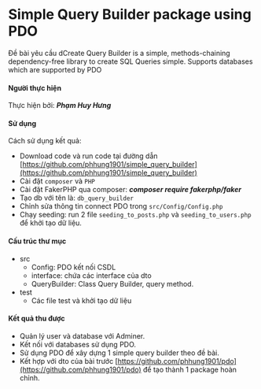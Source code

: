 # Simple Query Builder package using PDO

Đề bài yêu cầu dCreate Query Builder is a simple, methods-chaining dependency-free library to create SQL Queries simple. Supports databases which are supported by PDO

#### Người thực hiện
Thực hiện bởi: ***Phạm Huy Hưng***

#### Sử dụng
Cách sử dụng kết quả:
- Download code và run code tại đường dẫn [https://github.com/phhung1901/simple_query_builder](https://github.com/phhung1901/simple_query_builder)
- Cài đặt `composer` và `PHP`
- Cài đặt FakerPHP qua composer: ***composer require fakerphp/faker***
- Tạo db với tên là: `db_query_builder`
- Chỉnh sửa thông tin connect PDO trong `src/Config/Config.php`
- Chạy seeding: run 2 file `seeding_to_posts.php` và  `seeding_to_users.php` để khởi tạo dữ liệu.

#### Cấu trúc thư mục
- src
  - Config: PDO kết nối CSDL
  - interface: chứa các interface của dto
  - QueryBuilder: Class Query Builder, query method.
- test
  - Các file test và khởi tạo dữ liệu

#### Kết quả thu được
- Quản lý user và database với Adminer.
- Kết nối với databases sử dụng PDO.
- Sử dụng PDO để xây dựng 1 simple query builder theo đề bài. 
- Kết hợp với dto của bài trước [https://github.com/phhung1901/pdo](https://github.com/phhung1901/pdo) để tạo thành 1 package hoàn chỉnh.

